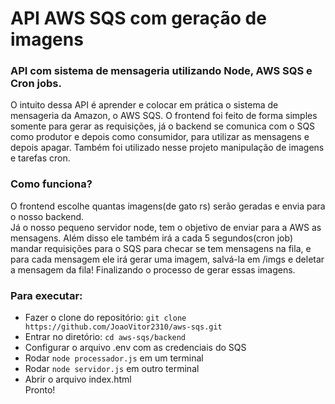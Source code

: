 # API AWS SQS com geração de imagens

### API com sistema de mensageria utilizando Node, AWS SQS e Cron jobs. 

O intuito dessa API é aprender e colocar em prática o sistema de mensageria da Amazon, o AWS SQS. O frontend foi feito de forma simples somente para gerar as requisições, já o backend se comunica com o SQS como produtor e depois como consumidor, para utilizar as mensagens  e depois apagar. Também foi utilizado nesse projeto manipulação de imagens e tarefas cron.

### Como funciona?
O frontend escolhe quantas imagens(de gato rs) serão geradas e envia para o nosso backend.  
Já o nosso pequeno servidor node, tem o objetivo de enviar para a AWS as mensagens. Além disso ele também irá a cada 5 segundos(cron job) mandar requisições para o SQS para checar se tem mensagens na fila, e para cada mensagem ele irá gerar uma imagem, salvá-la em /imgs e deletar a mensagem da fila! Finalizando o processo de gerar essas imagens.


### Para executar:
- Fazer o clone do repositório: ```git clone https://github.com/JoaoVitor2310/aws-sqs.git```
- Entrar no diretório: ```cd aws-sqs/backend```
- Configurar o arquivo .env com as credenciais do SQS
- Rodar ```node processador.js``` em um terminal
- Rodar ```node servidor.js``` em outro terminal
- Abrir o arquivo index.html  
Pronto!
